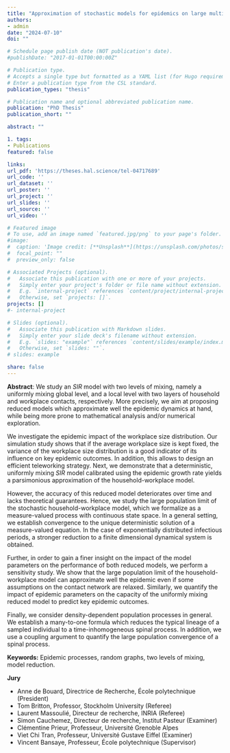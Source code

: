 ```yaml
---
title: "Approximation of stochastic models for epidemics on large multi-level graphs"
authors:
- admin
date: "2024-07-10"
doi: ""

# Schedule page publish date (NOT publication's date).
#publishDate: "2017-01-01T00:00:00Z"

# Publication type.
# Accepts a single type but formatted as a YAML list (for Hugo requirements).
# Enter a publication type from the CSL standard.
publication_types: "thesis"

# Publication name and optional abbreviated publication name.
publication: "PhD Thesis"
publication_short: ""

abstract: ""

1. tags:
- Publications
featured: false

links:
url_pdf: 'https://theses.hal.science/tel-04717689'
url_code: ''
url_dataset: ''
url_poster: ''
url_project: ''
url_slides: ''
url_source: ''
url_video: ''

# Featured image
# To use, add an image named `featured.jpg/png` to your page's folder. 
#image:
#  caption: 'Image credit: [**Unsplash**](https://unsplash.com/photos/s9CC2SKySJM)'
#  focal_point: ""
#  preview_only: false

# Associated Projects (optional).
#   Associate this publication with one or more of your projects.
#   Simply enter your project's folder or file name without extension.
#   E.g. `internal-project` references `content/project/internal-project/index.md`.
#   Otherwise, set `projects: []`.
projects: []
#- internal-project

# Slides (optional).
#   Associate this publication with Markdown slides.
#   Simply enter your slide deck's filename without extension.
#   E.g. `slides: "example"` references `content/slides/example/index.md`.
#   Otherwise, set `slides: ""`.
# slides: example

share: false
---
```


**Abstract**: We study an *SIR* model with two levels of mixing, namely a uniformly mixing global level, and a local level with two layers of household and workplace contacts, respectively. More precisely, we aim at proposing reduced models which approximate well the epidemic dynamics at hand, while being more prone to mathematical analysis and/or numerical exploration.

We investigate the epidemic impact of the workplace size distribution. Our simulation study shows that if the average workplace size is kept fixed, the variance of the workplace size distribution is a good indicator of its influence on key epidemic outcomes. In addition, this allows to design an efficient teleworking strategy. Next, we demonstrate that a deterministic, uniformly mixing *SIR* model calibrated using the epidemic growth rate yields a parsimonious approximation of the household-workplace model. 

However, the accuracy of this reduced model deteriorates over time and lacks theoretical guarantees. Hence, we study the large population limit of the stochastic household-workplace model, which we formalize as a measure-valued process with continuous state space. In a general setting, we establish convergence to the unique deterministic solution of a measure-valued equation. In the case of exponentially distributed infectious periods, a stronger reduction to a finite dimensional dynamical system is obtained. 

Further, in order to gain a finer insight on the impact of the model parameters on the performance of both reduced models, we perform a sensitivity study. We show that the large population limit of the household-workplace model can approximate well the epidemic even if some assumptions on the contact network are relaxed. Similarly, we quantify the impact of epidemic parameters on the capacity of the uniformly mixing reduced model to predict key epidemic outcomes. 

Finally, we consider density-dependent population processes in general. We establish a many-to-one formula which reduces the typical lineage of a sampled individual to a time-inhomogeneous spinal process. In addition, we use a coupling argument to quantify the large population convergence of a spinal process.

**Keywords:** Epidemic processes, random graphs, two levels of mixing, model reduction.

**Jury** 
- Anne de Bouard, Directrice de Recherche, École polytechnique (President)
- Tom Britton, Professor, Stockholm University (Referee) 
- Laurent Massoulié, Directeur de recherche, INRIA (Referee)
- Simon Cauchemez, Directeur de recherche, Institut Pasteur (Examiner)
- Clémentine Prieur, Professeur, Université Grenoble Alpes
- Viet Chi Tran, Professeur, Université Gustave Eiffel (Examiner)
- Vincent Bansaye, Professeur, École polytechnique (Supervisor)




